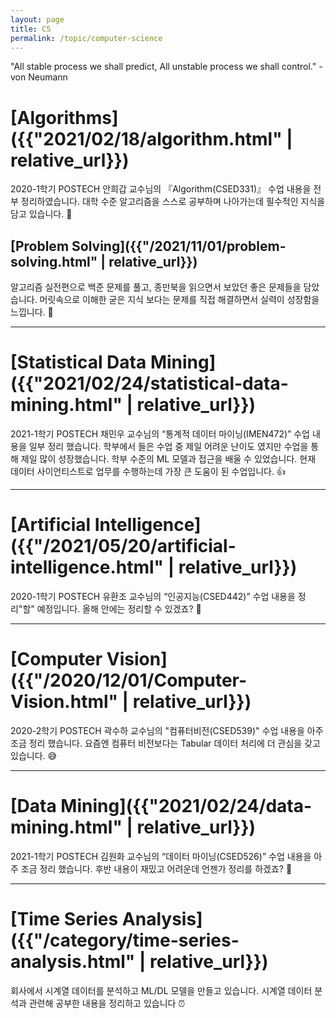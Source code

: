 ```yaml
---
layout: page
title: CS
permalink: /topic/computer-science
---
```


<div class="statement">

"All stable process we shall predict, All unstable process we shall control." - von Neumann

</div>

# [Algorithms]({{"2021/02/18/algorithm.html" | relative_url}})

2020-1학기 POSTECH 안희갑 교수님의 『Algorithm(CSED331)』 수업 내용을 전부 정리하였습니다. 대학 수준 알고리즘을 스스로 공부하며 나아가는데 필수적인 지식을 담고 있습니다. 🍹

## [Problem Solving]({{"/2021/11/01/problem-solving.html" | relative_url}})

알고리즘 실전편으로 백준 문제를 풀고, 종만북을 읽으면서 보았던 좋은 문제들을 담았습니다. 머릿속으로 이해한 굳은 지식 보다는 문제를 직접 해결하면서 실력이 성장함을 느낍니다. 🎣

<hr/>

# [Statistical Data Mining]({{"2021/02/24/statistical-data-mining.html" | relative_url}})

2021-1학기 POSTECH 채민우 교수님의 “통계적 데이터 마이닝(IMEN472)” 수업 내용을 일부 정리 했습니다. 학부에서 들은 수업 중 제일 어려운 난이도 였지만 수업을 통해 제일 많이 성장했습니다. 학부 수준의 ML 모델과 접근을 배울 수 있었습니다. 현재 데이터 사이언티스트로 업무를 수행하는데 가장 큰 도움이 된 수업입니다. 👍

<hr/>

# [Artificial Intelligence]({{"/2021/05/20/artificial-intelligence.html" | relative_url}})

2020-1학기 POSTECH 유환조 교수님의 “인공지능(CSED442)” 수업 내용을 정리"할" 예정입니다. 올해 안에는 정리할 수 있겠죠? 🤔

<hr/>

# [Computer Vision]({{"/2020/12/01/Computer-Vision.html" | relative_url}})

2020-2학기 POSTECH 곽수하 교수님의 "컴퓨터비전(CSED539)" 수업 내용을 아주 조금 정리 했습니다. 요즘엔 컴퓨터 비전보다는 Tabular 데이터 처리에 더 관심을 갖고 있습니다. 😅

<hr/>

# [Data Mining]({{"2021/02/24/data-mining.html" | relative_url}})

2021-1학기 POSTECH 김원화 교수님의 “데이터 마이닝(CSED526)” 수업 내용을 아주 조금 정리 했습니다. 후반 내용이 재밌고 어려운데 언젠가 정리를 하겠죠? 🌝

<hr/>

# [Time Series Analysis]({{"/category/time-series-analysis.html" | relative_url}})

회사에서 시계열 데이터를 분석하고 ML/DL 모델을 만들고 있습니다. 시계열 데이터 분석과 관련해 공부한 내용을 정리하고 있습니다 ⏰
